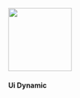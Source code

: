 <a href="https://uidynamic.github.io"><img src="https://user-images.githubusercontent.com/46045883/153742951-aae8a478-ac31-4913-be1d-0223cc66008c.png" width="128"/></a>

<h4>Ui Dynamic</h4>
